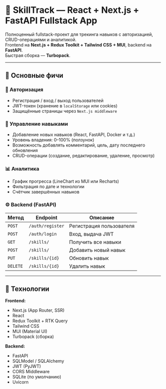 # 🚀 SkillTrack — React + Next.js + FastAPI Fullstack App

Полноценный fullstack-проект для трекинга навыков с авторизацией, CRUD-операциями и аналитикой.  
Frontend на **Next.js + Redux Toolkit + Tailwind CSS + MUI**, backend на **FastAPI**.  
Быстрая сборка — **Turbopack**.

---

## 🌟 Основные фичи

### 👤 Авторизация
- Регистрация / вход / выход пользователей  
- JWT-токен (хранение в `localStorage` или cookies)  
- Защищённые страницы через `Next.js middleware`

### 📘 Управление навыками
- Добавление новых навыков (React, FastAPI, Docker и т.д.)  
- Уровень владения: 0–100% (ползунок)  
- Возможность добавлять комментарий, цель, дату последнего обновления  
- CRUD-операции (создание, редактирование, удаление, просмотр)

### 📊 Аналитика
- График прогресса (LineChart из MUI или Recharts)  
- Фильтрация по дате и технологии  
- Счётчик завершённых навыков

### ⚙️ Backend (FastAPI)
| Метод | Endpoint | Описание |
|--------|-----------|-----------|
| `POST` | `/auth/register` | Регистрация пользователя |
| `POST` | `/auth/login` | Вход, выдача JWT |
| `GET` | `/skills/` | Получить все навыки |
| `POST` | `/skills/` | Добавить новый навык |
| `PUT` | `/skills/{id}` | Обновить навык |
| `DELETE` | `/skills/{id}` | Удалить навык |

---

## 🧩 Технологии

**Frontend:**
- Next.js (App Router, SSR)
- React
- Redux Toolkit + RTK Query
- Tailwind CSS
- MUI (Material UI)
- Turbopack (сборка)

**Backend:**
- FastAPI
- SQLModel / SQLAlchemy
- JWT (PyJWT)
- CORS Middleware
- SQLite (по умолчанию)
- Uvicorn